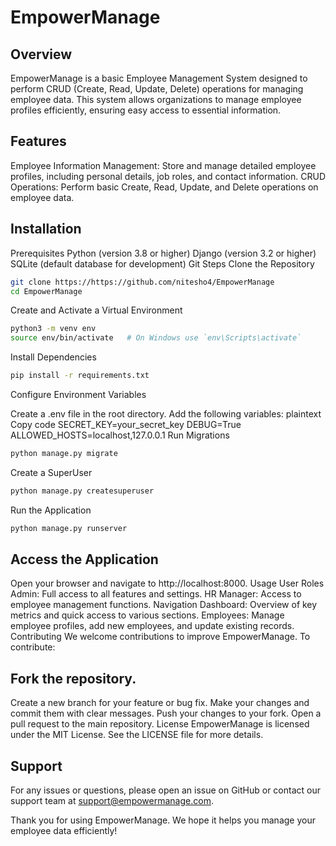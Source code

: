 # EmpowerManage
## Overview
EmpowerManage is a basic Employee Management System designed to perform CRUD (Create, Read, Update, Delete) operations for managing employee data. This system allows organizations to manage employee profiles efficiently, ensuring easy access to essential information.

## Features
Employee Information Management: Store and manage detailed employee profiles, including personal details, job roles, and contact information.
CRUD Operations: Perform basic Create, Read, Update, and Delete operations on employee data.
## Installation
Prerequisites
Python (version 3.8 or higher)
Django (version 3.2 or higher)
SQLite (default database for development)
Git
Steps
Clone the Repository

```bash
git clone https://https://github.com/nitesho4/EmpowerManage
cd EmpowerManage
```
Create and Activate a Virtual Environment

```bash
python3 -m venv env
source env/bin/activate   # On Windows use `env\Scripts\activate`
```
Install Dependencies

```bash
pip install -r requirements.txt
```
Configure Environment Variables

Create a .env file in the root directory.
Add the following variables:
plaintext
Copy code
SECRET_KEY=your_secret_key
DEBUG=True
ALLOWED_HOSTS=localhost,127.0.0.1
Run Migrations

```bash
python manage.py migrate
```
Create a SuperUser

```bash
python manage.py createsuperuser
```
Run the Application

```bash
python manage.py runserver
```
## Access the Application

Open your browser and navigate to http://localhost:8000.
Usage
User Roles
Admin: Full access to all features and settings.
HR Manager: Access to employee management functions.
Navigation
Dashboard: Overview of key metrics and quick access to various sections.
Employees: Manage employee profiles, add new employees, and update existing records.
Contributing
We welcome contributions to improve EmpowerManage. To contribute:

## Fork the repository.
Create a new branch for your feature or bug fix.
Make your changes and commit them with clear messages.
Push your changes to your fork.
Open a pull request to the main repository.
License
EmpowerManage is licensed under the MIT License. See the LICENSE file for more details.

## Support
For any issues or questions, please open an issue on GitHub or contact our support team at support@empowermanage.com.

Thank you for using EmpowerManage. We hope it helps you manage your employee data efficiently!








